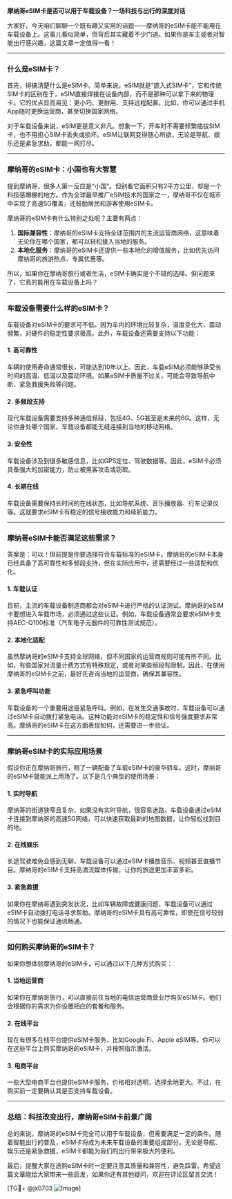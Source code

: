 **摩纳哥eSIM卡是否可以用于车载设备？一场科技与出行的深度对话**

大家好，今天咱们聊聊一个既有趣又实用的话题——摩纳哥的eSIM卡能不能用在车载设备上。这事儿看似简单，但背后其实藏着不少门道。如果你是车主或者对智能出行感兴趣，这篇文章一定值得一看！

---

### **什么是eSIM卡？**
首先，得搞清楚什么是eSIM卡。简单来说，eSIM就是“嵌入式SIM卡”，它和传统SIM卡的区别在于，eSIM直接焊接在设备内部，而不是那种可以拿下来的物理卡。它的优点显而易见：更小巧、更耐用、支持远程配置。比如，你可以通过手机App随时更换运营商，甚至切换国家网络。

对于车载设备来说，eSIM更是意义非凡。想象一下，开车时不需要频繁插拔SIM卡，也不用担心SIM卡丢失或损坏。eSIM让联网变得随心所欲，无论是导航、娱乐还是紧急求助，都能一网打尽。

---

### **摩纳哥的eSIM卡：小国也有大智慧**
提到摩纳哥，很多人第一反应是“小国”。但别看它面积只有2平方公里，却是一个科技感爆棚的地方。作为全球最早推广eSIM技术的国家之一，摩纳哥不仅在城市中实现了高速5G覆盖，还鼓励居民和游客使用eSIM卡。

摩纳哥的eSIM卡有什么特别之处呢？主要有两点：
1. **国际兼容性**：摩纳哥的eSIM卡支持全球范围内的主流运营商网络，这意味着无论你在哪个国家，都可以轻松接入当地的服务。
2. **本地化服务**：摩纳哥的eSIM卡还提供一些本地化的增值服务，比如优先访问摩纳哥的旅游热点、专属优惠等。

所以，如果你在摩纳哥旅行或者生活，eSIM卡确实是个不错的选择。但问题来了，它真的能用在车载设备上吗？

---

### **车载设备需要什么样的eSIM卡？**
车载设备对eSIM卡的要求可不低。因为车内的环境比较复杂，温度变化大、震动频繁，对硬件的稳定性要求极高。此外，车载设备还需要支持以下功能：

#### **1. 高可靠性**
车辆的使用寿命通常很长，可能达到10年以上。因此，车载eSIM必须能够承受长时间的高温、低温以及震动环境。如果eSIM卡质量不过关，可能会导致导航中断、紧急救援失败等问题。

#### **2. 多频段支持**
现代车载设备需要支持多种通信频段，包括4G、5G甚至是未来的6G。这样，无论你身处哪个国家，车载设备都能无缝连接到当地的移动网络。

#### **3. 安全性**
车载设备涉及到很多敏感信息，比如GPS定位、驾驶数据等。因此，eSIM卡必须具备强大的加密能力，防止被黑客攻击或窃取。

#### **4. 长期在线**
车载设备需要保持长时间的在线状态，比如导航系统、音乐播放器、行车记录仪等。这就要求eSIM卡有稳定的信号接收能力和续航能力。

---

### **摩纳哥eSIM卡能否满足这些需求？**
答案是：可以！但前提是你要选择符合车载标准的eSIM卡。摩纳哥的eSIM卡本身已经具备了高可靠性和多频段支持，但在实际应用中，还需要经过一些适配和优化。

#### **1. 车载认证**
目前，主流的车载设备制造商都会对eSIM卡进行严格的认证测试。摩纳哥的eSIM卡要想进入车载市场，必须通过这些认证。例如，车载设备通常会要求eSIM卡支持AEC-Q100标准（汽车电子元器件的可靠性测试规范）。

#### **2. 本地化适配**
虽然摩纳哥的eSIM卡支持全球网络，但不同国家的运营商规则可能有所不同。比如，有些国家对流量计费方式有特殊规定，或者对某些频段有限制。因此，在使用摩纳哥的eSIM卡之前，最好先咨询当地的运营商，确保其兼容性。

#### **3. 紧急呼叫功能**
车载设备的一个重要用途是紧急呼叫。例如，在发生交通事故时，车载设备可以通过eSIM卡自动拨打紧急电话。这种功能对eSIM卡的稳定性和信号强度要求非常高。摩纳哥的eSIM卡在这方面表现如何，还需要进一步验证。

---

### **摩纳哥eSIM卡的实际应用场景**
假设你正在摩纳哥旅行，租了一辆配备了车载eSIM卡的豪华轿车。这时，摩纳哥的eSIM卡就能派上用场了。以下是几个典型的使用场景：

#### **1. 实时导航**
摩纳哥的街道狭窄且复杂，如果没有实时导航，很容易迷路。车载设备通过eSIM卡连接到摩纳哥的高速5G网络，可以快速获取最新的地图数据，让你轻松找到目的地。

#### **2. 在线娱乐**
长途驾驶难免会感到无聊，车载设备可以通过eSIM卡播放音乐、视频甚至直播节目。摩纳哥的eSIM卡支持高清流媒体传输，让你的旅途更加丰富多彩。

#### **3. 紧急救援**
如果你在摩纳哥遇到突发状况，比如车辆故障或健康问题，车载设备可以通过eSIM卡自动拨打电话寻求帮助。摩纳哥的eSIM卡具有高可靠性，即使在信号较弱的情况下也能保证通讯畅通。

---

### **如何购买摩纳哥的eSIM卡？**
如果你想体验摩纳哥的eSIM卡，可以通过以下几种方式购买：

#### **1. 当地运营商**
如果你在摩纳哥旅行，可以直接前往当地的电信运营商营业厅购买eSIM卡。他们会根据你的需求为你设置相应的套餐和服务。

#### **2. 在线平台**
现在有很多在线平台提供eSIM卡服务，比如Google Fi、Apple eSIM等。你可以在这些平台上购买摩纳哥的eSIM卡，并按照指示激活。

#### **3. 电商平台**
一些大型电商平台也提供eSIM卡服务，价格相对透明，选择余地更大。不过，在购买前一定要确认其是否支持车载设备。

---

### **总结：科技改变出行，摩纳哥eSIM卡前景广阔**
总的来说，摩纳哥的eSIM卡完全可以用于车载设备，但需要满足一定的条件。随着智能出行的普及，eSIM卡将成为未来车载设备的重要组成部分。无论是导航、娱乐还是紧急救援，eSIM卡都能为我们的出行带来极大的便利。

最后，提醒大家在选购eSIM卡时一定要注意其质量和兼容性，避免踩雷。希望这篇文章能给大家带来一些启发，如果你还有其他疑问，欢迎在评论区留言交流！

[TG💪+ @jx0703 ![Image](https://github.com/user-attachments/assets/dbca1d08-cadb-493c-b0ec-ad6f7a83f270)]